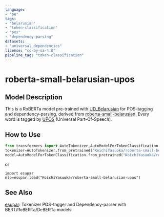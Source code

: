 ```yaml
---
language:
- "be"
tags:
- "belarusian"
- "token-classification"
- "pos"
- "dependency-parsing"
datasets:
- "universal_dependencies"
license: "cc-by-sa-4.0"
pipeline_tag: "token-classification"
---
```


# roberta-small-belarusian-upos

## Model Description

This is a RoBERTa model pre-trained with [UD_Belarusian](https://universaldependencies.org/be/) for POS-tagging and dependency-parsing, derived from [roberta-small-belarusian](https://huggingface.co/KoichiYasuoka/roberta-small-belarusian). Every word is tagged by [UPOS](https://universaldependencies.org/u/pos/) (Universal Part-Of-Speech).

## How to Use

```py
from transformers import AutoTokenizer,AutoModelForTokenClassification
tokenizer=AutoTokenizer.from_pretrained("KoichiYasuoka/roberta-small-belarusian-upos")
model=AutoModelForTokenClassification.from_pretrained("KoichiYasuoka/roberta-small-belarusian-upos")
```

or

```
import esupar
nlp=esupar.load("KoichiYasuoka/roberta-small-belarusian-upos")
```

## See Also

[esupar](https://github.com/KoichiYasuoka/esupar): Tokenizer POS-tagger and Dependency-parser with BERT/RoBERTa/DeBERTa models

